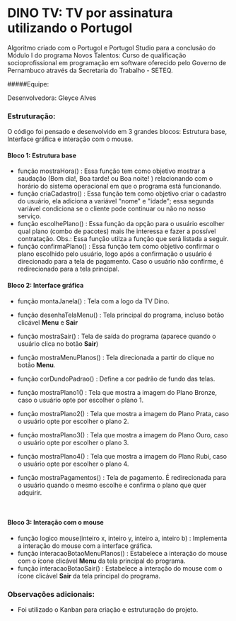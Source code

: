 # DINO TV: TV por assinatura utilizando o Portugol

Algoritmo criado com o Portugol e Portugol Studio para a conclusão do Módulo I do programa Novos Talentos: Curso de qualificação socioprofissional em programação em software oferecido pelo Governo de Pernambuco através da Secretaria do Trabalho - SETEQ.      

#####Equipe:

Desenvolvedora: Gleyce Alves

### Estruturação:

O código foi pensado e desenvolvido em 3 grandes blocos: Estrutura base, Interface gráfica e interação com o mouse.

#### Bloco 1: Estrutura base

- função mostraHora() : Essa função tem como objetivo mostrar a saudação (Bom dia!, Boa tarde! ou Boa noite! ) relacionando com o horário do sistema operacional em que o programa está funcionando.
- função criaCadastro() : Essa função tem como objetivo criar o cadastro do usuário, ela adiciona a variável "nome" e "idade"; essa segunda variável condiciona se o cliente pode continuar ou não no nosso serviço.
- função escolhePlano() :  Essa função da opção para o usuário escolher qual plano (combo de pacotes) mais lhe interessa e fazer a possível contratação. Obs.: Essa função utilza a função que será listada a seguir.
- função confirmaPlano() : Essa função tem como objetivo confirmar  o plano escolhido pelo usuário, logo após a confirmação o usuário é direcionado para a tela de pagamento. Caso o usuário não confirme, é redirecionado para a tela principal.

#### Bloco 2: Interface gráfica

- função montaJanela() : Tela com a logo da TV Dino.

- função desenhaTelaMenu() : Tela principal do programa, incluso botão clicável **Menu** e **Sair**

- função mostraSair() : Tela de saída do programa (aparece quando o usuário clica no botão **Sair**)

- função mostraMenuPlanos() : Tela direcionada a partir do clique no botão **Menu**.

- função corDundoPadrao() : Define a cor padrão de fundo das telas.

- função mostraPlano1() : Tela que mostra a imagem do Plano Bronze, caso o usuário opte por escolher o plano 1.

- função mostraPlano2() : Tela que mostra a imagem do Plano Prata, caso o usuário opte por escolher o plano 2.

- função mostraPlano3() : Tela que mostra a imagem do Plano Ouro, caso o usuário opte por escolher o plano 3.

- função mostraPlano4() : Tela que mostra a imagem do Plano Rubi, caso o usuário opte por escolher o plano 4.

- função mostraPagamentos() : Tela de pagamento. É redirecionada para o usuário quando o mesmo escolhe e confirma o plano que quer adquirir. 

  ​

#### Bloco 3: Interação com o mouse

- função logico mouse(inteiro x, inteiro y, inteiro a, inteiro b) : Implementa a interação do mouse com a interface gráfica.
- função interacaoBotaoMenuPlanos() : Estabelece a interação do mouse com o ícone clicável **Menu** da tela principal do programa.
- função interacaoBotaoSair() : Estabelece a interação do mouse com o ícone clicável **Sair** da tela principal do programa. 



### Observações adicionais: 

- Foi utilizado o Kanban para criação e estruturação do projeto.
